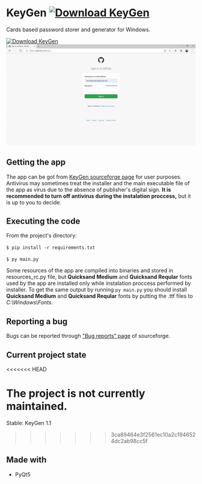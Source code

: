 # KeyGen [![Download KeyGen](https://img.shields.io/sourceforge/dt/kovalskii-keygen.svg)](https://sourceforge.net/projects/kovalskii-keygen/files/latest/download)

Cards based password storer and generator for Windows.

[![Download KeyGen](https://a.fsdn.com/con/app/sf-download-button)](https://sourceforge.net/projects/kovalskii-keygen/files/latest/download)
![Usage scenario](concepts/keygen.gif)

## Getting the app

The app can be got from [KeyGen sourceforge page](https://sourceforge.net/projects/kovalskii-keygen) for user purposes. Antivirus may sometimes treat the installer and the main executable file of the app as virus due to the absence of publisher's digital sign. **It is recommended to turn off antivirus during the instalation proccess,** but it is up to you to decide.

## Executing the code

From the project's directory:

```$ pip install -r requirements.txt```

```$ py main.py ```

Some resources of the app are compiled into binaries and stored in resources_rc.py file, but **Quicksand Medium** and **Quicksand Reqular** fonts used by the app are installed only while instalation proccess performed by installer. To get the same output by running ```py main.py``` you should install **Quicksand Medium** and **Quicksand Reqular** fonts by putting the .ttf files to *C:\Windows\Fonts*.

## Reporting a bug

Bugs can be reported through ["Bug reports" page](https://sourceforge.net/p/kovalskii-keygen/discussion/bugreports/) of sourceforge.

## Current project state
<<<<<<< HEAD

The project is not currently maintained.
=======
Stable: KeyGen 1.1
>>>>>>> 3ca89464e3f2561ec10a2c1946524dc2ab98cc5f

## Made with

- PyQt5
